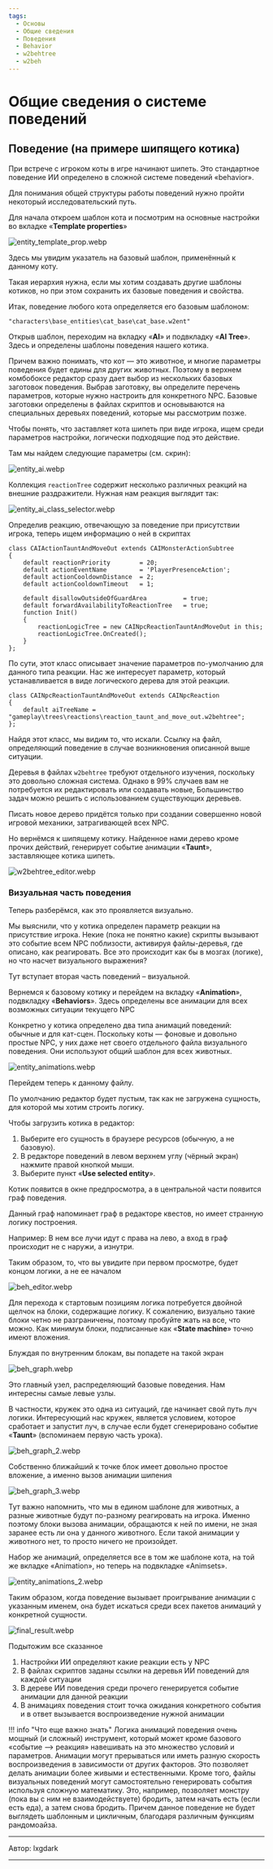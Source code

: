```yaml
---
tags:
  - Основы
  - Общие сведения
  - Поведения
  - Behavior
  - w2behtree
  - w2beh
---
```


# Общие сведения о системе поведений 

## Поведение (на примере шипящего котика)

При встрече с игроком коты в игре начинают шипеть. 
Это стандартное поведение ИИ определено в сложной системе поведений «behavior».

Для понимания общей структуры работы поведений нужно пройти некоторый исследовательский путь.

Для начала откроем шаблон кота и посмотрим на основные настройки во вкладке «**Template properties**»

![entity_template_prop.webp](../../../assets/images/unnoficial_docs/base/behavior/entity_template_prop.webp)

Здесь мы увидим указатель на базовый шаблон, применённый к данному коту.

Такая иерархия нужна, если мы хотим создавать другие шаблоны котиков, но при этом сохранить их базовые поведения и свойства.

Итак, поведение любого кота определяется его базовым шаблоном:

`"characters\base_entities\cat_base\cat_base.w2ent"`

Открыв шаблон, переходим на вкладку «**AI**» и подвкладку «**AI Tree**». 
Здесь и определены шаблоны поведения нашего котика.

Причем важно понимать, что кот — это животное, и многие параметры поведения будет едины для других животных. 
Поэтому в верхнем комбобоксе редактор сразу дает выбор из нескольких базовых заготовок поведения. 
Выбрав заготовку, вы определите перечень параметров, которые нужно настроить для конкретного NPC. 
Базовые заготовки определены в файлах скриптов и основываются на специальных деревьях поведений, которые мы рассмотрим позже.

Чтобы понять, что заставляет кота шипеть при виде игрока, ищем среди параметров настройки, 
логически подходящие под это действие.

Там мы найдем следующие параметры (см. скрин):

![entity_ai.webp](../../../assets/images/unnoficial_docs/base/behavior/entity_ai.webp)

Коллекция `reactionTree` содержит несколько различных реакций на внешние раздражители. Нужная нам реакция выглядит так:

![entity_ai_class_selector.webp](../../../assets/images/unnoficial_docs/base/behavior/entity_ai_class_selector.webp)

Определив реакцию, отвечающую за поведение при присутствии игрока, теперь ищем информацию о ней в скриптах

```ws hl_lines="12"
class CAIActionTauntAndMoveOut extends CAIMonsterActionSubtree
{	
	default reactionPriority 		= 20;
	default actionEventName 		= 'PlayerPresenceAction';
	default actionCooldownDistance 	= 2;
	default actionCooldownTimeout 	= 1;
		
	default disallowOutsideOfGuardArea 			= true;
	default forwardAvailabilityToReactionTree 	= true;
	function Init()
	{
		reactionLogicTree = new CAINpcReactionTauntAndMoveOut in this;
		reactionLogicTree.OnCreated();		
	}
};
```
По сути, этот класс описывает значение параметров по-умолчанию для данного типа реакции.
Нас же интересует параметр, который устанавливается в виде логического дерева для этой реакции.

```ws linenums="1"
class CAINpcReactionTauntAndMoveOut extends CAINpcReaction
{	
	default aiTreeName = "gameplay\trees\reactions\reaction_taunt_and_move_out.w2behtree";
};
```


Найдя этот класс, мы видим то, что искали. 
Ссылку на файл, определяющий поведение в случае возникновения описанной выше ситуации.

Деревья в файлах `w2behtree` требуют отдельного изучения, поскольку это довольно сложная система. 
Однако в 99% случаев вам не потребуется их редактировать или создавать новые, 
Большинство задач можно решить с использованием существующих деревьев.

Писать новое дерево придётся только при создании совершенно новой игровой механики, затрагивающей всех NPC.

Но вернёмся к шипящему котику. Найденное нами дерево кроме прочих действий, 
генерирует событие анимации «**Taunt**», заставляющее котика шипеть.

![w2behtree_editor.webp](../../../assets/images/unnoficial_docs/base/behavior/w2behtree_editor.webp)

### Визуальная часть поведения
Теперь разберёмся, как это проявляется визуально.

Мы выяснили, что у котика определен параметр реакции на присутствие игрока. 
Некие (пока не понятно какие) скрипты вызывают это событие всем NPC поблизости, активируя файлы-деревья, 
где описано, как реагировать.
Все это происходит как бы в мозгах (логике), но что насчет визуального выражения?

Тут вступает вторая часть поведений – визуальной.

Вернемся к базовому котику и перейдем на вкладку «**Animation**», подвкладку «**Behaviors**». 
Здесь определены все анимации для всех возможных ситуации текущего NPC

Конкретно у котика определено два типа анимаций поведений: обычные и для кат-сцен. 
Поскольку коты — фоновые и довольно простые NPC, у них даже нет 
своего отдельного файла визуального поведения. 
Они используют общий шаблон для всех животных.

![entity_animations.webp](../../../assets/images/unnoficial_docs/base/behavior/entity_animations.webp)

Перейдем теперь к данному файлу.

По умолчанию редактор будет пустым, так как не загружена сущность, для которой мы хотим строить логику. 

Чтобы загрузить котика в редактор: 

1. Выберите его сущность в браузере ресурсов (обычную, а не базовую). 
2. В редакторе поведений в левом верхнем углу (чёрный экран) нажмите правой кнопкой мыши. 
3. Выберите пункт «**Use selected entity**». 

Котик появится в окне предпросмотра, а в центральной части появится граф поведения.

Данный граф напоминает граф в редакторе квестов, но имеет странную логику построения. 

Например: В нем все лучи идут с права на лево, а вход в граф происходит не с наружи, а изнутри.

Таким образом, то, что вы увидите при первом просмотре, будет концом логики, а не ее началом

![beh_editor.webp](../../../assets/images/unnoficial_docs/base/behavior/beh_editor.webp)

Для перехода к стартовым позициям логика потребуется двойной щелчок на блоки, содержащие логику. 
К сожалению, визуально такие блоки четно не разграничены, поэтому пробуйте жать на все, что можно. 
Как минимум блоки, подписанные как «**State machine**» точно имеют вложения.

Блуждая по внутренним блокам, вы попадете на такой экран

![beh_graph.webp](../../../assets/images/unnoficial_docs/base/behavior/beh_graph.webp)

Это главный узел, распределяющий базовые поведения. Нам интересны самые левые узлы.

В частности, кружек это одна из ситуаций, где начинает свой путь луч логики. Интересующий нас кружек, 
является условием, которое сработает и запустит луч, 
в случае если будет сгенерировано событие «**Taunt**» (вспоминаем первую часть урока).

![beh_graph_2.webp](../../../assets/images/unnoficial_docs/base/behavior/beh_graph_2.webp)

Собственно ближайший к точке блок имеет довольно простое вложение, а именно вызов анимации шипения

![beh_graph_3.webp](../../../assets/images/unnoficial_docs/base/behavior/beh_graph_3.webp)

Тут важно напомнить, что мы в едином шаблоне для животных, 
а разные животные будут по-разному реагировать на игрока. 
Именно поэтому блоки вызова анимации, обращаются к ней по имени, 
не зная заранее есть ли она у данного животного. 
Если такой анимации у животного нет, то просто ничего не произойдет.

Набор же анимаций, определяется все в том же шаблоне кота, на той же вкладке «Animation», но теперь на подвкладке «Animsets».


![entity_animations_2.webp](../../../assets/images/unnoficial_docs/base/behavior/entity_animations_2.webp)

Таким образом, когда поведение вызывает проигрывание анимации с указанным именем, 
она будет искаться среди всех пакетов анимаций у конкретной сущности.

![final_result.webp](../../../assets/images/unnoficial_docs/base/behavior/final_result.webp)

Подытожим все сказанное

1. Настройки ИИ определяют какие реакции есть у NPC
2. В файлах скриптов заданы ссылки на деревья ИИ поведений для каждой ситуации
3. В дереве ИИ поведения среди прочего генерируется событие анимации для данной реакции
4. В анимациях поведения стоит точка ожидания конкретного события и в ответ вызывается воспроизведение нужной анимации

!!! info "Что еще важно знать"
    Логика анимаций поведения очень мощный (и сложный) инструмент, 
    который может кроме базового «событие --> реакция» навешивать на это множество условий и параметров. 
    Анимации могут прерываться или иметь разную скорость воспроизведения в зависимости от других факторов. 
    Это позволяет делать анимации более живыми и естественными. 
    Кроме того, файлы визуальных поведений могут самостоятельно генерировать события используя сложную математику. 
    Это, например, позволяет монстру (пока вы с ним не взаимодействуете) бродить,
    затем начать есть (если есть еда), а затем снова бродить. Причем данное поведение не будет выглядеть 
    шаблонным и цикличным, благодаря различным функциям рандомоайза.

***
Автор: lxgdark
***